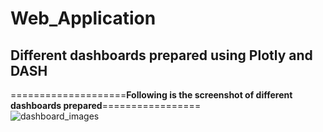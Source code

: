 # Web_Application
## Different dashboards prepared using Plotly and DASH<br/>
====================**Following is the screenshot of different dashboards prepared**=================<br/>
![dashboard_images](https://user-images.githubusercontent.com/37726559/50735562-a72bf600-1176-11e9-85ca-71f764bf5ecd.jpg)
